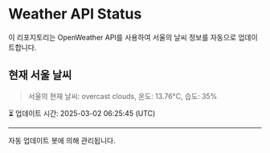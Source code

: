 
# Weather API Status

이 리포지토리는 OpenWeather API를 사용하여 서울의 날씨 정보를 자동으로 업데이트합니다.

## 현재 서울 날씨
> 서울의 현재 날씨: overcast clouds, 온도: 13.76°C, 습도: 35%

⏳ 업데이트 시간: 2025-03-02 06:25:45 (UTC)

---
자동 업데이트 봇에 의해 관리됩니다.
